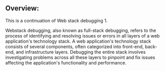 Overview:
---------
This is a continuation of Web stack debugging 1.

Webstack debugging, also known as full-stack debugging, refers to the process of identifying and resolving issues or errors in all layers of a web application's technology stack. A web application's technology stack consists of several components, often categorized into front-end, back-end, and infrastructure layers. Debugging the entire stack involves investigating problems across all these layers to pinpoint and fix issues affecting the application's functionality and performance.

